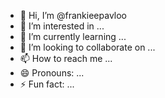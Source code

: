 - 👋 Hi, I’m @frankieepavloo
- 👀 I’m interested in ...
- 🌱 I’m currently learning ...
- 💞️ I’m looking to collaborate on ...
- 📫 How to reach me ...
- 😄 Pronouns: ...
- ⚡ Fun fact: ...

<!---
frankieepavloo/frankieepavloo is a ✨ special ✨ repository because its `README.md` (this file) appears on your GitHub profile.
You can click the Preview link to take a look at your changes.

